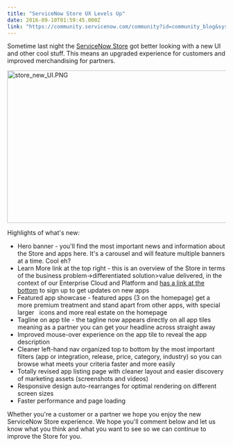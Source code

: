 ```yaml
---
title: "ServiceNow Store UX Levels Up"
date: 2016-09-10T01:59:45.000Z
link: "https://community.servicenow.com/community?id=community_blog&sys_id=28bc6a25dbd0dbc01dcaf3231f961910"
---
```

<p>Sometime last night the <a title="tore.servicenow.com/" href="https://store.servicenow.com/">ServiceNow Store</a> got better looking with a new UI and other cool stuff. This means an upgraded experience for customers and improved merchandising for partners.</p><p></p><p><img  alt="store_new_UI.PNG" class="image-1 jive-image" src="acd5848edbd41344e9737a9e0f961950.iix" style="width: 620px; height: 352px; display: block; margin-left: auto; margin-right: auto;"/></p><p></p><p>Highlights of what's new:</p><p></p><ul><li>Hero banner - you'll find the most important news and information about the Store and apps here. It's a carousel and will feature multiple banners at a time. Cool eh?</li><li>Learn More link at the top right - this is an overview of the Store in terms of the business problem-&gt;differentiated solution&gt;value delivered, in the context of our Enterprise Cloud and Platform and <a title="fo.servicenow.com/LP=5892" href="http://info.servicenow.com/LP=5892">has a link at the bottom</a> to sign up to get updates on new apps</li><li>Featured app showcase - featured apps (3 on the homepage) get a more premium treatment and stand apart from other apps, with special larger   icons and more real estate on the homepage</li><li>Tagline on app tile - the tagline now appears directly on all app tiles meaning as a partner you can get your headline across straight away</li><li>Improved mouse-over experience on the app tile to reveal the app description</li><li>Cleaner left-hand nav organized top to bottom by the most important filters (app or integration, release, price, category, industry) so you can browse what meets your criteria faster and more easily</li><li>Totally revised app listing page with cleaner layout and easier discovery of marketing assets (screenshots and videos)</li><li>Responsive design auto-rearranges for optimal rendering on different screen sizes</li><li>Faster performance and page loading</li></ul><p></p><p></p><p>Whether you're a customer or a partner we hope you enjoy the new ServiceNow Store experience. We hope you'll comment below and let us know what you think and what you want to see so we can continue to improve the Store for you.</p>